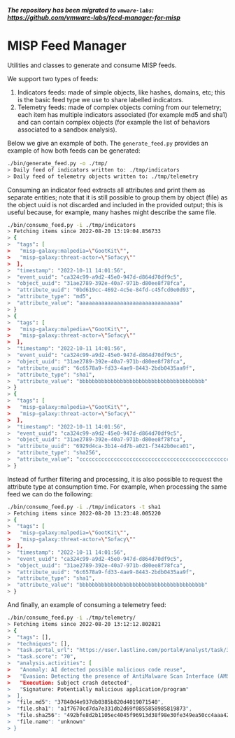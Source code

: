 ***The repository has been migrated to `vmware-labs`: https://github.com/vmware-labs/feed-manager-for-misp***

# MISP Feed Manager

Utilities and classes to generate and consume MISP feeds.

We support two types of feeds:
1) Indicators feeds: made of simple objects, like hashes, domains, etc; this is the basic feed type
we use to share labelled indicators.
2) Telemetry feeds: made of complex objects coming from our telemetry; each item has multiple
indicators associated (for example md5 and sha1) and can contain complex objects (for example
the list of behaviors associated to a sandbox analysis).

Below we give an example of both. The `generate_feed.py` provides an example of how both feeds
can be generated:

```bash
./bin/generate_feed.py -o ./tmp/
> Daily feed of indicators written to: ./tmp/indicators
> Daily feed of telemetry objects written to: ./tmp/telemetry
```

Consuming an indicator feed extracts all attributes and print them as separate entities; note that
it is still possible to group them by object (file) as the object uuid is not discarded and included
in the provided output; this is useful because, for example, many hashes might describe the same
file.

```bash
./bin/consume_feed.py -i ./tmp/indicators
> Fetching items since 2022-08-20 13:19:04.856733
> {
>  "tags": [
>   "misp-galaxy:malpedia=\"GootKit\"",
>   "misp-galaxy:threat-actor=\"Sofacy\""
>  ],
>  "timestamp": "2022-10-11 14:01:56",
>  "event_uuid": "ca324c99-a9d2-45e0-947d-d864d70df9c5",
>  "object_uuid": "31ae2789-392e-40a7-971b-d80ee8f78fca",
>  "attribute_uuid": "0bd619cc-4692-4c5e-84fd-c45fcd0e0d93",
>  "attribute_type": "md5",
>  "attribute_value": "aaaaaaaaaaaaaaaaaaaaaaaaaaaaaaaa"
> }
> {
>  "tags": [
>   "misp-galaxy:malpedia=\"GootKit\"",
>   "misp-galaxy:threat-actor=\"Sofacy\""
>  ],
>  "timestamp": "2022-10-11 14:01:56",
>  "event_uuid": "ca324c99-a9d2-45e0-947d-d864d70df9c5",
>  "object_uuid": "31ae2789-392e-40a7-971b-d80ee8f78fca",
>  "attribute_uuid": "6c6578a9-fd33-4ae9-8443-2bdb0435aa9f",
>  "attribute_type": "sha1",
>  "attribute_value": "bbbbbbbbbbbbbbbbbbbbbbbbbbbbbbbbbbbbbbbb"
> }
> {
>  "tags": [
>   "misp-galaxy:malpedia=\"GootKit\"",
>   "misp-galaxy:threat-actor=\"Sofacy\""
>  ],
>  "timestamp": "2022-10-11 14:01:56",
>  "event_uuid": "ca324c99-a9d2-45e0-947d-d864d70df9c5",
>  "object_uuid": "31ae2789-392e-40a7-971b-d80ee8f78fca",
>  "attribute_uuid": "6929d4ca-3b14-4d7b-a021-f3442b0eca01",
>  "attribute_type": "sha256",
>  "attribute_value": "cccccccccccccccccccccccccccccccccccccccccccccccccccccccccccccccc"
> }
```

Instead of further filtering and processing, it is also possible to request the attribute type
at consumption time. For example, when processing the same feed we can do the following:

```bash
./bin/consume_feed.py -i ./tmp/indicators -t sha1
> Fetching items since 2022-08-20 13:23:48.005220
> {
>  "tags": [
>   "misp-galaxy:malpedia=\"GootKit\"",
>   "misp-galaxy:threat-actor=\"Sofacy\""
>  ],
>  "timestamp": "2022-10-11 14:01:56",
>  "event_uuid": "ca324c99-a9d2-45e0-947d-d864d70df9c5",
>  "object_uuid": "31ae2789-392e-40a7-971b-d80ee8f78fca",
>  "attribute_uuid": "6c6578a9-fd33-4ae9-8443-2bdb0435aa9f",
>  "attribute_type": "sha1",
>  "attribute_value": "bbbbbbbbbbbbbbbbbbbbbbbbbbbbbbbbbbbbbbbb"
> }
```

And finally, an example of consuming a telemetry feed:
```bash
./bin/consume_feed.py -i ./tmp/telemetry/
> Fetching items since 2022-08-20 13:12:12.802821
> {
>  "tags": [],
>  "techniques": [],
>  "task.portal_url": "https://user.lastline.com/portal#/analyst/task/30f48c17e9db002005baa7d440ca275a/overview",
>  "task.score": "70",
>  "analysis.activities": [
>   "Anomaly: AI detected possible malicious code reuse",
>   "Evasion: Detecting the presence of AntiMalware Scan Interface (AMSI)",
>   "Execution: Subject crash detected",
>   "Signature: Potentially malicious application/program"
>  ],
>  "file.md5": "37840d4e937db0385b820d4019071540",
>  "file.sha1": "a1f7670cd7da7e331db2d69f0855858985819873",
>  "file.sha256": "492bfe8d2b1105ec4045f96913d38f98e30fe349ea50cc4aaa425ca289af2852",
>  "file.name": "unknown"
> }
```
